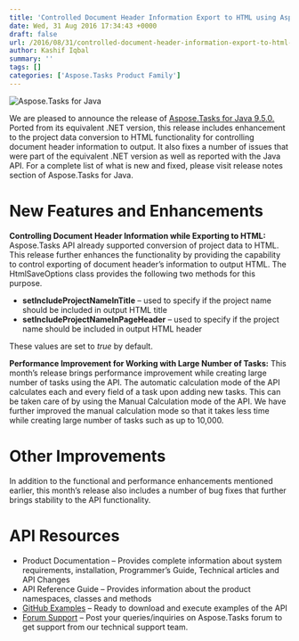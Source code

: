 ```yaml
---
title: 'Controlled Document Header Information Export to HTML using Aspose.Tasks for Java 9.5.0'
date: Wed, 31 Aug 2016 17:34:43 +0000
draft: false
url: /2016/08/31/controlled-document-header-information-export-to-html-using-aspose.tasks-for-java-9.5.0/
author: Kashif Iqbal
summary: ''
tags: []
categories: ['Aspose.Tasks Product Family']
---
```


![](https://blog.aspose.com/wp-content/uploads/sites/2/2016/08/Aspose.Tasks-for-Java.png "Aspose.Tasks for Java")

We are pleased to announce the release of [Aspose.Tasks for Java 9.5.0.][1] Ported from its equivalent .NET version, this release includes enhancement to the project data conversion to HTML functionality for controlling document header information to output. It also fixes a number of issues that were part of the equivalent .NET version as well as reported with the Java API. For a complete list of what is new and fixed, please visit release notes section of Aspose.Tasks for Java.

# New Features and Enhancements

**Controlling Document Header Information while Exporting to HTML:** Aspose.Tasks API already supported conversion of project data to HTML. This release further enhances the functionality by providing the capability to control exporting of document header’s information to output HTML. The HtmlSaveOptions class provides the following two methods for this purpose.

*   **setIncludeProjectNameInTitle** – used to specify if the project name should be included in output HTML title
*   **setIncludeProjectNameInPageHeader** – used to specify if the project name should be included in output HTML header

These values are set to _true_ by default.

**Performance Improvement for Working with Large Number of Tasks:** This month’s release brings performance improvement while creating large number of tasks using the API. The automatic calculation mode of the API calculates each and every field of a task upon adding new tasks. This can be taken care of by using the Manual Calculation mode of the API. We have further improved the manual calculation mode so that it takes less time while creating large number of tasks such as up to 10,000.

# Other Improvements

In addition to the functional and performance enhancements mentioned earlier, this month’s release also includes a number of bug fixes that further brings stability to the API functionality.

# API Resources

*   Product Documentation – Provides complete information about system requirements, installation, Programmer’s Guide, Technical articles and API Changes
*   API Reference Guide – Provides information about the product namespaces, classes and methods
*   [GitHub Examples][2] – Ready to download and execute examples of the API
*   [Forum Support][3] – Post your queries/inquiries on Aspose.Tasks forum to get support from our technical support team.




[1]: http://www.aspose.com/downloads/tasks/java
[2]: https://github.com/asposetasks/Aspose_TASKS_Java
[3]: https://forum.aspose.com/c/tasks




